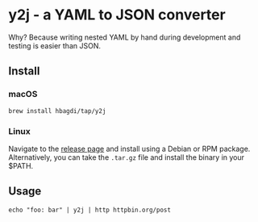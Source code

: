 # y2j - a YAML to JSON converter

Why?
Because writing nested YAML by hand during development and testing is
easier than JSON.

## Install

### macOS

```shell
brew install hbagdi/tap/y2j
```

### Linux

Navigate to the [release page](https://github.com/hbagdi/y2j/releases/tag/v1.0.0)
and install using a Debian or RPM package.
Alternatively, you can take the `.tar.gz` file and install the binary in your $PATH.

## Usage

```shell
echo "foo: bar" | y2j | http httpbin.org/post
```

